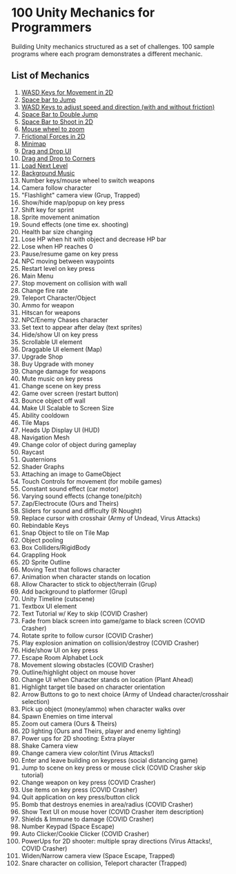# 100 Unity Mechanics for Programmers
Building Unity mechanics structured as a set of challenges. 100 sample programs where each program demonstrates a different mechanic.

## List of Mechanics
1. [WASD Keys for Movement in 2D](https://github.com/t4guw/100-Unity-Mechanics-for-Programmers/tree/master/wasd_movement_2d)
2. [Space bar to Jump](https://github.com/t4guw/100-Unity-Mechanics-for-Programmers/tree/master/space_to_jump_2d)
3. [WASD Keys to adjust speed and direction (with and without friction)](https://github.com/t4guw/100-Unity-Mechanics-for-Programmers/tree/master/wasd_speed_direction_2d)
4. [Space Bar to Double Jump](https://github.com/t4guw/100-Unity-Mechanics-for-Programmers/tree/master/space_double_jump)
5. [Space Bar to Shoot in 2D](https://github.com/t4guw/100-Unity-Mechanics-for-Programmers/tree/master/space_to_shoot_2d)
6. [Mouse wheel to zoom](https://github.com/t4guw/100-Unity-Mechanics-for-Programmers/tree/master/camera_zoom_2d)
7. [Frictional Forces in 2D](https://github.com/t4guw/100-Unity-Mechanics-for-Programmers/tree/master/compare_friction_2d)
8. [Minimap](https://github.com/t4guw/100-Unity-Mechanics-for-Programmers/tree/master/minimap_2d)
9. [Drag and Drop UI](https://github.com/t4guw/100-Unity-Mechanics-for-Programmers/tree/master/drag_and_drop_ui)
10. [Drag and Drop to Corners](https://github.com/t4guw/100-Unity-Mechanics-for-Programmers/tree/master/drag_drop_corners_2d)
11. [Load Next Level](https://github.com/t4guw/100-Unity-Mechanics-for-Programmers/tree/master/load_next_scene)
12. [Background Music](https://github.com/t4guw/100-Unity-Mechanics-for-Programmers/tree/master/programs/background_music)
12. Number keys/mouse wheel to switch weapons
11. Camera follow character
12. "Flashlight" camera view (Grup, Trapped) 
13. Show/hide map/popup on key press
14. Shift key for sprint
15. Sprite movement animation
16. Sound effects (one time ex. shooting)
18. Health bar size changing
19. Lose HP when hit with object and decrease HP bar
20. Lose when HP reaches 0
21. Pause/resume game on key press
22. NPC moving between waypoints
23. Restart level on key press
24. Main Menu
25. Stop movement on collision with wall
26. Change fire rate
27. Teleport Character/Object
28. Ammo for weapon
29. Hitscan for weapons
30. NPC/Enemy Chases character
31. Set text to appear after delay (text sprites)
32. Hide/show UI on key press
33. Scrollable UI element
34. Draggable UI element (Map)
35. Upgrade Shop
36. Buy Upgrade with money
37. Change damage for weapons
38. Mute music on key press
39. Change scene on key press
40. Game over screen (restart button)
41. Bounce object off wall
42. Make UI Scalable to Screen Size
43. Ability cooldown
44. Tile Maps
45. Heads Up Display UI (HUD)
46. Navigation Mesh
47. Change color of object during gameplay
48. Raycast
49. Quaternions
50. Shader Graphs
51. Attaching an image to GameObject
52. Touch Controls for movement (for mobile games)
53. Constant sound effect (car motor)
54. Varying sound effects (change tone/pitch)
55. Zap/Electrocute (Ours and Theirs)
56. Sliders for sound and difficulty (R Nought)
57. Replace cursor with crosshair (Army of Undead, Virus Attacks)
58. Rebindable Keys
59. Snap Object to tile on Tile Map
60. Object pooling
61. Box Colliders/RigidBody
62. Grappling Hook
63. 2D Sprite Outline
64. Moving Text that follows character
65. Animation when character stands on location 
66. Allow Character to stick to object/terrain (Grup)
67. Add background to platformer (Grup)
68. Unity Timeline (cutscene)
69. Textbox UI element
70. Text Tutorial w/ Key to skip (COVID Crasher)
71. Fade from black screen into game/game to black screen (COVID Crasher)
72. Rotate sprite to follow cursor (COVID Crasher)
73. Play explosion animation on collision/destroy (COVID Crasher)
74. Hide/show UI on key press
75. Escape Room Alphabet Lock
76. Movement slowing obstacles (COVID Crasher)
77. Outline/highlight object on mouse hover
78. Change UI when Character stands on location (Plant Ahead)
79. Highlight target tile based on character orientation
80. Arrow Buttons to go to next choice (Army of Undead character/crosshair selection)
81. Pick up object (money/ammo) when character walks over
82. Spawn Enemies on time interval
83. Zoom out camera (Ours & Theirs)
84. 2D lighting (Ours and Theirs, player and enemy lighting)
85. Power ups for 2D shooting: Extra player
86. Shake Camera view
87. Change camera view color/tint (Virus Attacks!)
88. Enter and leave building on keypress (social distancing game)
89. Jump to scene on key press or mouse click (COVID Crasher skip tutorial)
90. Change weapon on key press (COVID Crasher)
91. Use items on key press (COVID Crasher)
92. Quit application on key press/button click
93. Bomb that destroys enemies in area/radius (COVID Crasher)
94. Show Text UI on mouse hover (COVID Crasher item description)
95. Shields & Immune to damage (COVID Crasher)
96. Number Keypad (Space Escape)
97. Auto Clicker/Cookie Clicker (COVID Crasher)
98. PowerUps for 2D shooter: multiple spray directions  (Virus Attacks!, COVID Crasher)
99. Widen/Narrow camera view (Space Escape, Trapped)
100. Snare character on collision, Teleport character (Trapped)

